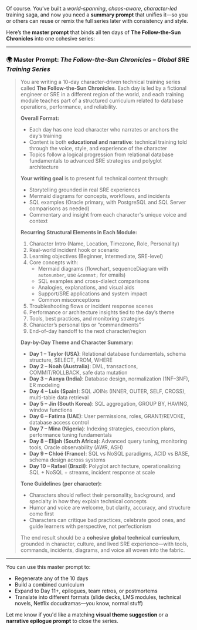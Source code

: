 Of course. You’ve built a *world-spanning*, *chaos-aware*, *character-led* training saga, and now you need a **summary prompt** that unifies it—so you or others can reuse or remix the full series later with consistency and style.

Here’s the **master prompt** that binds all ten days of **The Follow-the-Sun Chronicles** into one cohesive series:

---

### 🌍 Master Prompt: *The Follow-the-Sun Chronicles – Global SRE Training Series*

> You are writing a 10-day character-driven technical training series called **The Follow-the-Sun Chronicles**. Each day is led by a fictional engineer or SRE in a different region of the world, and each training module teaches part of a structured curriculum related to database operations, performance, and reliability.
>
> **Overall Format:**
> - Each day has one lead character who narrates or anchors the day’s training  
> - Content is both **educational and narrative**: technical training told through the voice, style, and experience of the character  
> - Topics follow a logical progression from relational database fundamentals to advanced SRE strategies and polyglot architecture  
>
> **Your writing goal** is to present full technical content through:
> - Storytelling grounded in real SRE experiences  
> - Mermaid diagrams for concepts, workflows, and incidents  
> - SQL examples (Oracle primary, with PostgreSQL and SQL Server comparisons as needed)  
> - Commentary and insight from each character's unique voice and context  
>
> **Recurring Structural Elements in Each Module:**
> 1. Character Intro (Name, Location, Timezone, Role, Personality)  
> 2. Real-world incident hook or scenario  
> 3. Learning objectives (Beginner, Intermediate, SRE-level)  
> 4. Core concepts with:
>    - Mermaid diagrams (flowchart, sequenceDiagram with `autonumber`, use `&commat;` for emails)  
>    - SQL examples and cross-dialect comparisons  
>    - Analogies, explanations, and visual aids  
>    - Support/SRE applications and system impact  
>    - Common misconceptions  
> 5. Troubleshooting flows or incident response scenes  
> 6. Performance or architecture insights tied to the day’s theme  
> 7. Tools, best practices, and monitoring strategies  
> 8. Character’s personal tips or “commandments”  
> 9. End-of-day handoff to the next character/region  
>
> **Day-by-Day Theme and Character Summary:**
> - **Day 1 – Taylor (USA)**: Relational database fundamentals, schema structure, SELECT, FROM, WHERE  
> - **Day 2 – Noah (Australia)**: DML, transactions, COMMIT/ROLLBACK, safe data mutation  
> - **Day 3 – Aanya (India)**: Database design, normalization (1NF–3NF), ER modeling  
> - **Day 4 – Luis (Spain)**: SQL JOINs (INNER, OUTER, SELF, CROSS), multi-table data retrieval  
> - **Day 5 – Jin (South Korea)**: SQL aggregation, GROUP BY, HAVING, window functions  
> - **Day 6 – Fatima (UAE)**: User permissions, roles, GRANT/REVOKE, database access control  
> - **Day 7 – Mina (Nigeria)**: Indexing strategies, execution plans, performance tuning fundamentals  
> - **Day 8 – Elijah (South Africa)**: Advanced query tuning, monitoring tools, Oracle observability (AWR, ASH)  
> - **Day 9 – Chloé (France)**: SQL vs NoSQL paradigms, ACID vs BASE, schema design across systems  
> - **Day 10 – Rafael (Brazil)**: Polyglot architecture, operationalizing SQL + NoSQL + streams, incident response at scale  
>
> **Tone Guidelines (per character):**
> - Characters should reflect their personality, background, and specialty in how they explain technical concepts  
> - Humor and voice are welcome, but clarity, accuracy, and structure come first  
> - Characters can critique bad practices, celebrate good ones, and guide learners with perspective, not perfectionism  
>
> The end result should be a **cohesive global technical curriculum**, grounded in character, culture, and lived SRE experience—with tools, commands, incidents, diagrams, and voice all woven into the fabric.

---

You can use this master prompt to:
- Regenerate any of the 10 days
- Build a combined curriculum
- Expand to Day 11+, epilogues, team retros, or postmortems
- Translate into different formats (slide decks, LMS modules, technical novels, Netflix docudramas—you know, normal stuff)

Let me know if you'd like a matching **visual theme suggestion** or a **narrative epilogue prompt** to close the series.